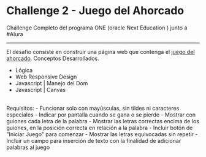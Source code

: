 # Challenge 2 - Juego del Ahorcado

<!-- Front Matter -->
Challenge Completo del programa ONE (oracle Next Education ) junto a #Alura

---

<!-- Body -->
El desafío consiste en construir una página web que contenga el [juego del ahorcado](https://es.wikipedia.org/wiki/Ahorcado_(juego)).
Conceptos Desarrollados.
- Lógica
- Web Responsive Design
- Javascript | Manejo del Dom
- Javascript | Canvas

<br>
 Requisitos:
- Funcionar solo con mayúsculas, sin tildes ni caracteres especiales
- Indicar por pantalla cuando se gana o se pierde
- Mostrar con guiones cada letra de la palabra
- Mostrar las letras correctas encima de los guiones, en la posición correcta en relación a la palabra
- Incluir botón de "Iniciar Juego" para comenzar
- Mostrar las letras equivocadas sin repetir
- Incluir un campo para inserción de texto con la finalidad de adicionar palabras al juego
<br>